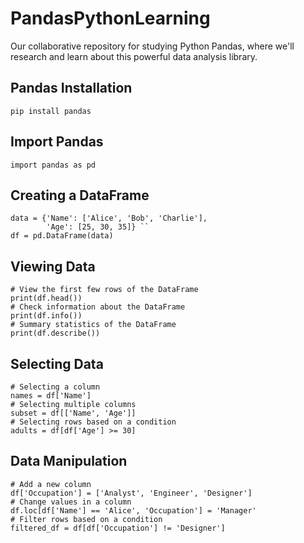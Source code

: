 # PandasPythonLearning
Our collaborative repository for studying Python Pandas, where we'll research and learn about this powerful data analysis library.

## Pandas Installation

``pip install pandas``

## Import Pandas

``import pandas as pd``

## Creating a DataFrame

```
data = {'Name': ['Alice', 'Bob', 'Charlie'],
        'Age': [25, 30, 35]} ``
df = pd.DataFrame(data)
```

## Viewing Data

```
# View the first few rows of the DataFrame
print(df.head())
# Check information about the DataFrame
print(df.info())
# Summary statistics of the DataFrame
print(df.describe())
```

## Selecting Data

```
# Selecting a column
names = df['Name']
# Selecting multiple columns
subset = df[['Name', 'Age']]
# Selecting rows based on a condition
adults = df[df['Age'] >= 30]
```

## Data Manipulation

```
# Add a new column
df['Occupation'] = ['Analyst', 'Engineer', 'Designer']
# Change values in a column
df.loc[df['Name'] == 'Alice', 'Occupation'] = 'Manager'
# Filter rows based on a condition
filtered_df = df[df['Occupation'] != 'Designer']
```


